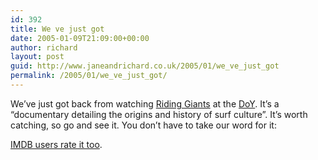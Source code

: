```yaml
---
id: 392
title: We ve just got
date: 2005-01-09T21:09:00+00:00
author: richard
layout: post
guid: http://www.janeandrichard.co.uk/2005/01/we_ve_just_got
permalink: /2005/01/we_ve_just_got/
---
```

We&#8217;ve just got back from watching [Riding Giants](http://www.sonyclassics.com/ridinggiants/) at the [DoY](http://www.picturehouses.co.uk/site/cinemas/Brighton/local.htm). It&#8217;s a &#8220;documentary detailing the origins and history of surf culture&#8221;. It&#8217;s worth catching, so go and see it. You don&#8217;t have to take our word for it:
  
[IMDB users rate it too](http://www.imdb.com/title/tt0389326/).